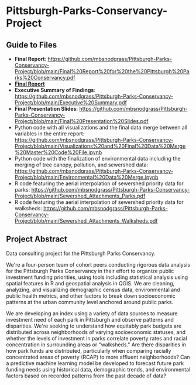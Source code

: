 # Pittsburgh-Parks-Conservancy-Project

## Guide to Files
- **Final Report**: https://github.com/mbsnodgrass/Pittsburgh-Parks-Conservancy-Project/blob/main/Final%20Report%20for%20the%20Pittsburgh%20Parks%20Conservancy.pdf
- [**Final Report**]([https://pages.github.com/](https://github.com/mbsnodgrass/Pittsburgh-Parks-Conservancy-Project/blob/main/Final%20Report%20for%20the%20Pittsburgh%20Parks%20Conservancy.pdf))
- **Executive Summary of Findings**: https://github.com/mbsnodgrass/Pittsburgh-Parks-Conservancy-Project/blob/main/Executive%20Summary.pdf
- **Final Presentation Slides**: https://github.com/mbsnodgrass/Pittsburgh-Parks-Conservancy-Project/blob/main/Final%20Presentation%20Slides.pdf
- Python code with all visualizations and the final data merge between all variables in the entire report: https://github.com/mbsnodgrass/Pittsburgh-Parks-Conservancy-Project/blob/main/Visualizations%20and%20Final%20Data%20Merge%20Master%20Code%20File.ipynb
- Python code with the finalization of environmental data including the merging of tree canopy, pollution, and sewershed data: https://github.com/mbsnodgrass/Pittsburgh-Parks-Conservancy-Project/blob/main/Environmental%20Data%20Merge.ipynb
- R code featuring the aerial interpolation of sewershed priority data for parks: https://github.com/mbsnodgrass/Pittsburgh-Parks-Conservancy-Project/blob/main/Sewershed_Attachments_Parks.pdf
- R code featuring the aerial interpolation of sewershed priority data for walksheds: https://github.com/mbsnodgrass/Pittsburgh-Parks-Conservancy-Project/blob/main/Sewershed_Attachments_Walksheds.pdf

## Project Abstract
Data consulting project for the Pittsburgh Parks Conservancy.

We're a four-person team of cohort peers conducting rigorous data analysis for the Pittsburgh Parks Conservancy in their effort to organize public investment funding priorities, using tools including statistical analysis using spatial features in R and geospatial analysis in QGIS. We are cleaning, analyzing, and visualizing demographic census data, environmental and public health metrics, and other factors to break down socioeconomic patterns at the urban community level anchored around public parks.

We are developing an index using a variety of data sources to measure investment need of each park in Pittsburgh and observe patterns and disparities. We're seeking to understand how equitably park budgets are distributed across neighborhoods of varying socioeconomic statuses, and whether the levels of investment in parks correlate poverty rates and racial concentration in surrounding areas or "walksheds." Are there disparities in how park funds are distributed, particularly when comparing racially concentrated areas of poverty (RCAP) to more affluent neighborhoods? Can a predictive machine learning model be developed to forecast future park funding needs using historical data, demographic trends, and environmental factors based on recorded patterns from the past decade of data?
